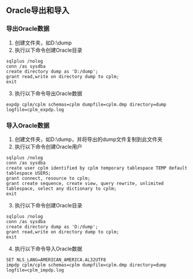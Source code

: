 ## Oracle导出和导入
### 导出Oracle数据
1. 创建文件夹，如D:\dump
2. 执行以下命令创建Oracle目录
```
sqlplus /nolog
conn /as sysdba
create directory dump as 'D:/dump';
grant read,write on directory dump to cplm;
exit
```
3. 执行以下命令导出Oracle数据
```
expdp cplm/cplm schemas=cplm dumpfile=cplm.dmp directory=dump logfile=cplm_expdp.log
```

### 导入Oracle数据
1. 创建文件夹，如D:\dump，并将导出的dump文件复制到此文件夹
2. 执行以下命令创建Oracle用户
```
sqlplus /nolog
conn /as sysdba
create user cplm identified by cplm temporary tablespace TEMP default tablespace USERS;
grant connect, resource to cplm;
grant create sequence, create view, query rewrite, unlimited tablespace, select any dictionary to cplm;
exit
```
3. 执行以下命令创建Oracle目录
```
sqlplus /nolog
conn /as sysdba
create directory dump as 'D:/dump';
grant read,write on directory dump to cplm;
exit
```
4. 执行以下命令导入Oracle数据
```
SET NLS_LANG=AMERICAN_AMERICA.AL32UTF8
impdp cplm/cplm schemas=cplm dumpfile=cplm.dmp directory=dump logfile=cplm_impdp.log
```
